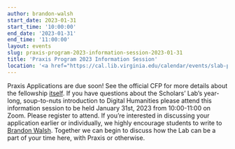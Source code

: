 ```yaml
---
author: brandon-walsh
start_date: 2023-01-31
start_time: '10:00:00'
end_date: '2023-01-31'
end_time: '11:00:00'
layout: events
slug: praxis-program-2023-information-session-2023-01-31
title: 'Praxis Program 2023 Information Session'
location: '<a href="https://cal.lib.virginia.edu/calendar/events/slab-praxis-information-session-2023">Register for Zoom Link</a>'
---
```

Praxis Applications are due soon! See the official CFP for more details about the fellowship [itself](https://scholarslab.lib.virginia.edu/praxis-program-fellowships/). If you have questions about the Scholars’ Lab’s year-long, soup-to-nuts introduction to Digital Humanities please attend this information session to be held January 31st, 2023 from 10:00-11:00 on Zoom. Please register to attend. If you’re interested in discussing your application earlier or individually, we highly encourage students to write to [Brandon Walsh](mailto:bmw9t@virginia.edu). Together we can begin to discuss how the Lab can be a part of your time here, with Praxis or otherwise.


    
